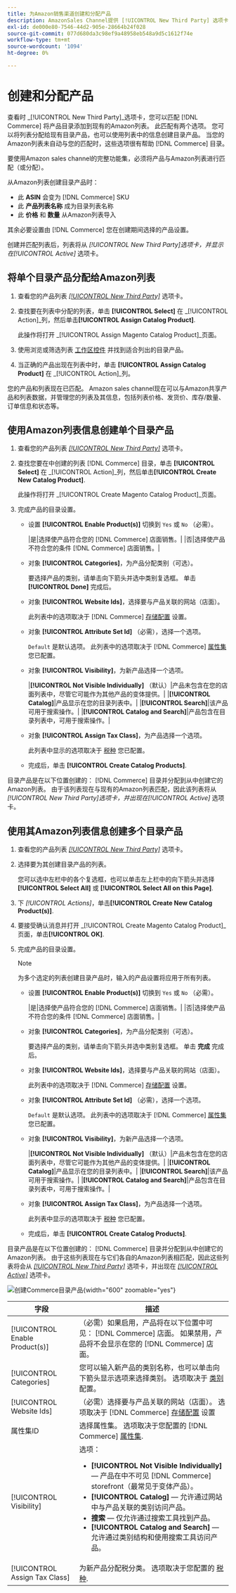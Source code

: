 ```yaml
---
title: 为Amazon销售渠道创建和分配产品
description: AmazonSales Channel提供 [!UICONTROL New Third Party] 选项卡，以帮助创建和分配包含Amazon列表的匹配Commerce目录产品。
exl-id: de000e80-7546-44d2-905e-28664b24f028
source-git-commit: 077d680da3c98ef9a48958eb548a9d5c1612f74e
workflow-type: tm+mt
source-wordcount: '1094'
ht-degree: 0%

---
```


# 创建和分配产品

查看时 _[!UICONTROL New Third Party]_选项卡，您可以匹配 [!DNL Commerce] 将产品目录添加到现有的Amazon列表。 此匹配有两个选项。 您可以将列表分配给现有目录产品，也可以使用列表中的信息创建目录产品。 当您的Amazon列表未自动与您的匹配时，这些选项很有帮助 [!DNL Commerce] 目录。

要使用Amazon sales channel的完整功能集，必须将产品与Amazon列表进行匹配（或分配）。

从Amazon列表创建目录产品时：

- 此 **ASIN** 会变为 [!DNL Commerce] SKU
- 此 **产品列表名称** 成为目录列表名称
- 此 **价格** 和 **数量** 从Amazon列表导入

其余必要设置由 [!DNL Commerce] 您在创建期间选择的产品设置。

创建并匹配列表后，列表将从 _[!UICONTROL New Third Party]_选项卡，并显示在_[!UICONTROL Active]_ 选项卡。

## 将单个目录产品分配给Amazon列表

1. 查看您的产品列表 [_[!UICONTROL New Third Party]_](./new-third-party-listings.md) 选项卡。

1. 查找要在列表中分配的列表，单击 **[!UICONTROL Select]** 在 _[!UICONTROL Action]_列，然后单击&#x200B;**[!UICONTROL Assign Catalog Product]**.

   此操作将打开 _[!UICONTROL Assign Magento Catalog Product]_页面。

1. 使用浏览或筛选列表 [工作区控件](./workspace-controls.md) 并找到适合列出的目录产品。

1. 当正确的产品出现在列表中时，单击 **[!UICONTROL Assign Catalog Product]** 在 _[!UICONTROL Action]_列。

您的产品和列表现在已匹配。 Amazon sales channel现在可以与Amazon共享产品和列表数据，并管理您的列表及其信息，包括列表价格、发货价、库存/数量、订单信息和状态等。

## 使用Amazon列表信息创建单个目录产品

1. 查看您的产品列表 [_[!UICONTROL New Third Party]_](./new-third-party-listings.md) 选项卡。

1. 查找您要在中创建的列表 [!DNL Commerce] 目录，单击 **[!UICONTROL Select]** 在 _[!UICONTROL Action]_列，然后单击&#x200B;**[!UICONTROL Create New Catalog Product]**.

   此操作将打开 _[!UICONTROL Create Magento Catalog Product]_页面。

1. 完成产品的目录设置。

   - 设置 **[!UICONTROL Enable Product(s)]** 切换到 `Yes` 或 `No` （必需）。

      |是|选择使产品符合您的 [!DNL Commerce] 店面销售。| |否|选择使产品不符合您的条件 [!DNL Commerce] 店面销售。|

   - 对象 **[!UICONTROL Categories]**，为产品分配类别（可选）。

      要选择产品的类别，请单击向下箭头并选中类别复选框。 单击 **[!UICONTROL Done]** 完成后。

   - 对象 **[!UICONTROL Website Ids]**，选择要与产品关联的网站（店面）。

      此列表中的选项取决于 [!DNL Commerce] [存储配置](https://experienceleague.adobe.com/docs/commerce-admin/start/setup/websites-stores-views.html) 设置。

   - 对象 **[!UICONTROL Attribute Set Id]** （必需），选择一个选项。

      `Default` 是默认选项。 此列表中的选项取决于 [!DNL Commerce] [属性集](https://experienceleague.adobe.com/docs/commerce-admin/catalog/product-attributes/create/attribute-sets.html) 您已配置。

   - 对象 **[!UICONTROL Visibility]**，为新产品选择一个选项。

      |**[!UICONTROL Not Visible Individually]** （默认）|产品未包含在您的店面列表中，尽管它可能作为其他产品的变体提供。| |**[!UICONTROL Catalog]**|产品显示在您的目录列表中。| |**[!UICONTROL Search]**|该产品可用于搜索操作。| |**[!UICONTROL Catalog and Search]**|产品包含在目录列表中，可用于搜索操作。|

   - 对象 **[!UICONTROL Assign Tax Class]**，为产品选择一个选项。

      此列表中显示的选项取决于 [税种](https://experienceleague.adobe.com/docs/commerce-admin/stores-sales/site-store/taxes/tax-class.html) 您已配置。

   - 完成后，单击 **[!UICONTROL Create Catalog Products]**.

目录产品是在以下位置创建的： [!DNL Commerce] 目录并分配到从中创建它的Amazon列表。 由于该列表现在与现有的Amazon列表匹配，因此该列表将从 _[!UICONTROL New Third Party]_选项卡，并出现在_[!UICONTROL Active]_ 选项卡。

## 使用其Amazon列表信息创建多个目录产品

1. 查看您的产品列表 [_[!UICONTROL New Third Party]_](./new-third-party-listings.md) 选项卡。

1. 选择要为其创建目录产品的列表。

   您可以选中左栏中的各个复选框，也可以单击左上栏中的向下箭头并选择 **[!UICONTROL Select All]** 或 **[!UICONTROL Select All on this Page]**.

1. 下 _[!UICONTROL Actions]_，单击&#x200B;**[!UICONTROL Create New Catalog Product(s)]**.

1. 要接受确认消息并打开 _[!UICONTROL Create Magento Catalog Product]_页面，单击&#x200B;**[!UICONTROL OK]**.

1. 完成产品的目录设置。

   >[!NOTE]
   >为多个选定的列表创建目录产品时，输入的产品设置将应用于所有列表。

   - 设置 **[!UICONTROL Enable Product(s)]** 切换到 `Yes` 或 `No` （必需）。

      |是|选择使产品符合您的 [!DNL Commerce] 店面销售。| |否|选择使产品不符合您的条件 [!DNL Commerce] 店面销售。|

   - 对象 **[!UICONTROL Categories]**，为产品分配类别（可选）。

      要选择产品的类别，请单击向下箭头并选中类别复选框。 单击 **完成** 完成后。

   - 对象 **[!UICONTROL Website Ids]**，选择要与产品关联的网站（店面）。

      此列表中的选项取决于 [!DNL Commerce] [存储配置](https://experienceleague.adobe.com/docs/commerce-admin/start/setup/websites-stores-views.html) 设置。

   - 对象 **[!UICONTROL Attribute Set Id]** （必需），选择一个选项。

      `Default` 是默认选项。 此列表中的选项取决于 [!DNL Commerce] [属性集](https://experienceleague.adobe.com/docs/commerce-admin/catalog/product-attributes/create/attribute-sets.html) 您已配置。

   - 对象 **[!UICONTROL Visibility]**，为新产品选择一个选项。

      |**[!UICONTROL Not Visible Individually]** （默认）|产品未包含在您的店面列表中，尽管它可能作为其他产品的变体提供。| |**[!UICONTROL Catalog]**|产品显示在您的目录列表中。| |**[!UICONTROL Search]**|该产品可用于搜索操作。| |**[!UICONTROL Catalog and Search]**|产品包含在目录列表中，可用于搜索操作。|

   - 对象 **[!UICONTROL Assign Tax Class]**，为产品选择一个选项。

      此列表中显示的选项取决于 [税种](https://experienceleague.adobe.com/docs/commerce-admin/stores-sales/site-store/taxes/tax-class.html) 您已配置。

   - 完成后，单击 **[!UICONTROL Create Catalog Products]**.

目录产品是在以下位置创建的： [!DNL Commerce] 目录并分配到从中创建它的Amazon列表。 由于这些列表现在与它们各自的Amazon列表相匹配，因此这些列表将会从 [_[!UICONTROL New Third Party]_](./new-third-party-listings.md) 选项卡，并出现在 [_[!UICONTROL Active]_](./active-listings.md) 选项卡。

![创建Commerce目录产品](assets/amazon-magento-catalog-product.png){width="600" zoomable="yes"}

| 字段 | 描述 |
|--- |--- |
| [!UICONTROL Enable Product(s)] | （必需）如果启用，产品将在以下位置中可见： [!DNL Commerce] 店面。 如果禁用，产品将不会显示在您的 [!DNL Commerce] 店面。 |
| [!UICONTROL Categories] | 您可以输入新产品的类别名称，也可以单击向下箭头显示选项来选择类别。 选项取决于 [类别](https://experienceleague.adobe.com/docs/commerce-admin/catalog/categories/create/category-create.html) 配置。 |
| [!UICONTROL Website Ids] | （必需）选择要与产品关联的网站（店面）。 选项取决于 [!DNL Commerce] [存储配置](https://experienceleague.adobe.com/docs/commerce-admin/start/setup/websites-stores-views.html) 设置 |
| 属性集ID | 选择属性集。 选项取决于您配置的 [!DNL Commerce] [属性集](https://experienceleague.adobe.com/docs/commerce-admin/catalog/product-attributes/create/attribute-sets.html). |
| [!UICONTROL Visibility] | 选项：<ul><li>**[!UICONTROL Not Visible Individually]**  — 产品在中不可见 [!DNL Commerce] storefront（最常见于变体产品）。</li><li>**[!UICONTROL Catalog]**  — 允许通过网站中与产品关联的类别访问产品。</li><li>**搜索**  — 仅允许通过搜索工具找到产品。</li><li>**[!UICONTROL Catalog and Search]**  — 允许通过类别结构和使用搜索工具访问产品。</li></ul> |
| [!UICONTROL Assign Tax Class] | 为新产品分配税分类。 选项取决于您配置的 [税种](https://experienceleague.adobe.com/docs/commerce-admin/stores-sales/site-store/taxes/tax-class.html). |
